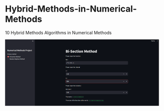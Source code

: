 # Hybrid-Methods-in-Numerical-Methods
10 Hybrid Methods Algorithms in Numerical Methods

![Image alt text](app.png)

